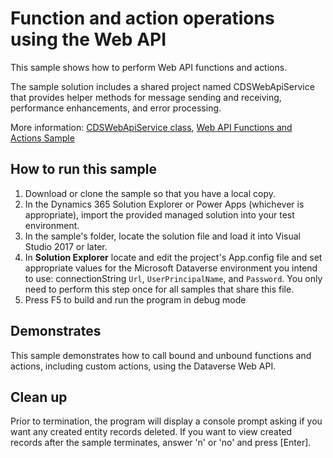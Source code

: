 ﻿# Function and action operations using the Web API

This sample shows how to perform Web API functions and actions. 

The sample solution includes a shared project named CDSWebApiService that provides helper methods for message sending and receiving, performance enhancements, and error processing.

More information: [CDSWebApiService class](https://docs.microsoft.com/powerapps/developer/common-data-service/webapi/samples/cdswebapiservice), [Web API Functions and Actions Sample](https://docs.microsoft.com/powerapps/developer/common-data-service/webapi/samples/functions-actions-csharp)

## How to run this sample

1. Download or clone the sample so that you have a local copy.
1. In the Dynamics 365 Solution Explorer or Power Apps (whichever is appropriate), import the provided managed solution into your test environment.
1. In the sample's folder, locate the solution file and load it into Visual Studio 2017 or later.
1. In **Solution Explorer** locate and edit the project's App.config file and set appropriate values for the Microsoft Dataverse environment you intend to use: connectionString `Url`, `UserPrincipalName`, and `Password`. You only need to perform this step once for all samples that share this file.
1. Press F5 to build and run the program in debug mode

## Demonstrates

This sample demonstrates how to call bound and unbound functions and actions, including custom actions, using the Dataverse Web API.

## Clean up

Prior to termination, the program will display a console prompt asking if you want any created entity records deleted. If you want to view created records after the sample terminates, answer 'n' or 'no' and press \[Enter\].
